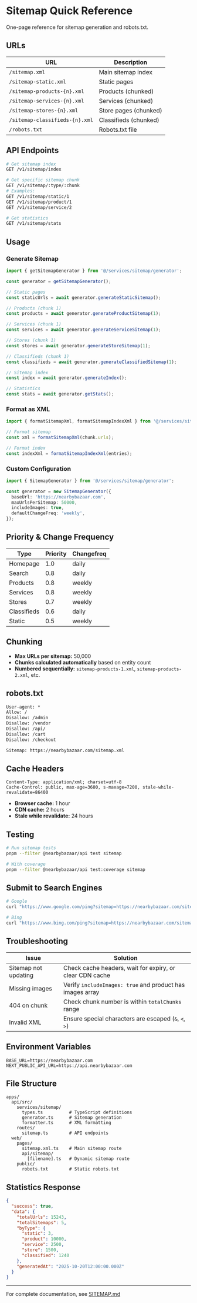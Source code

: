 # Sitemap Quick Reference

One-page reference for sitemap generation and robots.txt.

## URLs

| URL                            | Description           |
| ------------------------------ | --------------------- |
| `/sitemap.xml`                 | Main sitemap index    |
| `/sitemap-static.xml`          | Static pages          |
| `/sitemap-products-{n}.xml`    | Products (chunked)    |
| `/sitemap-services-{n}.xml`    | Services (chunked)    |
| `/sitemap-stores-{n}.xml`      | Store pages (chunked) |
| `/sitemap-classifieds-{n}.xml` | Classifieds (chunked) |
| `/robots.txt`                  | Robots.txt file       |

## API Endpoints

```bash
# Get sitemap index
GET /v1/sitemap/index

# Get specific sitemap chunk
GET /v1/sitemap/:type/:chunk
# Examples:
GET /v1/sitemap/static/1
GET /v1/sitemap/product/1
GET /v1/sitemap/service/2

# Get statistics
GET /v1/sitemap/stats
```

## Usage

### Generate Sitemap

```typescript
import { getSitemapGenerator } from '@/services/sitemap/generator';

const generator = getSitemapGenerator();

// Static pages
const staticUrls = await generator.generateStaticSitemap();

// Products (chunk 1)
const products = await generator.generateProductSitemap(1);

// Services (chunk 1)
const services = await generator.generateServiceSitemap(1);

// Stores (chunk 1)
const stores = await generator.generateStoreSitemap(1);

// Classifieds (chunk 1)
const classifieds = await generator.generateClassifiedSitemap(1);

// Sitemap index
const index = await generator.generateIndex();

// Statistics
const stats = await generator.getStats();
```

### Format as XML

```typescript
import { formatSitemapXml, formatSitemapIndexXml } from '@/services/sitemap/formatter';

// Format sitemap
const xml = formatSitemapXml(chunk.urls);

// Format index
const indexXml = formatSitemapIndexXml(entries);
```

### Custom Configuration

```typescript
import { SitemapGenerator } from '@/services/sitemap/generator';

const generator = new SitemapGenerator({
  baseUrl: 'https://nearbybazaar.com',
  maxUrlsPerSitemap: 50000,
  includeImages: true,
  defaultChangeFreq: 'weekly',
});
```

## Priority & Change Frequency

| Type        | Priority | Changefreq |
| ----------- | -------- | ---------- |
| Homepage    | 1.0      | daily      |
| Search      | 0.8      | daily      |
| Products    | 0.8      | weekly     |
| Services    | 0.8      | weekly     |
| Stores      | 0.7      | weekly     |
| Classifieds | 0.6      | daily      |
| Static      | 0.5      | weekly     |

## Chunking

- **Max URLs per sitemap:** 50,000
- **Chunks calculated automatically** based on entity count
- **Numbered sequentially:** `sitemap-products-1.xml`, `sitemap-products-2.xml`, etc.

## robots.txt

```txt
User-agent: *
Allow: /
Disallow: /admin
Disallow: /vendor
Disallow: /api/
Disallow: /cart
Disallow: /checkout

Sitemap: https://nearbybazaar.com/sitemap.xml
```

## Cache Headers

```
Content-Type: application/xml; charset=utf-8
Cache-Control: public, max-age=3600, s-maxage=7200, stale-while-revalidate=86400
```

- **Browser cache:** 1 hour
- **CDN cache:** 2 hours
- **Stale while revalidate:** 24 hours

## Testing

```bash
# Run sitemap tests
pnpm --filter @nearbybazaar/api test sitemap

# With coverage
pnpm --filter @nearbybazaar/api test:coverage sitemap
```

## Submit to Search Engines

```bash
# Google
curl "https://www.google.com/ping?sitemap=https://nearbybazaar.com/sitemap.xml"

# Bing
curl "https://www.bing.com/ping?sitemap=https://nearbybazaar.com/sitemap.xml"
```

## Troubleshooting

| Issue                | Solution                                                  |
| -------------------- | --------------------------------------------------------- |
| Sitemap not updating | Check cache headers, wait for expiry, or clear CDN cache  |
| Missing images       | Verify `includeImages: true` and product has images array |
| 404 on chunk         | Check chunk number is within `totalChunks` range          |
| Invalid XML          | Ensure special characters are escaped (`&`, `<`, `>`)     |

## Environment Variables

```env
BASE_URL=https://nearbybazaar.com
NEXT_PUBLIC_API_URL=https://api.nearbybazaar.com
```

## File Structure

```
apps/
  api/src/
    services/sitemap/
      types.ts          # TypeScript definitions
      generator.ts      # Sitemap generation
      formatter.ts      # XML formatting
    routes/
      sitemap.ts        # API endpoints
  web/
    pages/
      sitemap.xml.ts    # Main sitemap route
      api/sitemap/
        [filename].ts   # Dynamic sitemap route
    public/
      robots.txt        # Static robots.txt
```

## Statistics Response

```json
{
  "success": true,
  "data": {
    "totalUrls": 15243,
    "totalSitemaps": 5,
    "byType": {
      "static": 3,
      "product": 10000,
      "service": 2500,
      "store": 1500,
      "classified": 1240
    },
    "generatedAt": "2025-10-20T12:00:00.000Z"
  }
}
```

---

For complete documentation, see [SITEMAP.md](./SITEMAP.md)
